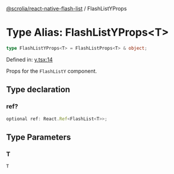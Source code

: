 [@scrolia/react-native-flash-list](../README.md) / FlashListYProps

# Type Alias: FlashListYProps\<T\>

```ts
type FlashListYProps<T> = FlashListProps<T> & object;
```

Defined in: [y.tsx:14](https://github.com/scrolia/react-native/blob/2fc909e1022f7a957358c4438ab5ad6544482ad5/packages/react-native-flash-list/src/y.tsx#L14)

Props for the `FlashListY` component.

## Type declaration

### ref?

```ts
optional ref: React.Ref<FlashList<T>>;
```

## Type Parameters

### T

`T`
